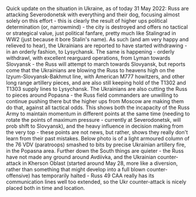 Quick update on the situation in Ukraine, as of today 31 May 2022: Russ are attacking Severodonetsk with everything and their dog, focusing almost solely on this effort - this is clearly the result of higher ups political determination (or, narrowmind) - the city is destroyed and offers no tactical or strategical value, just political fanfare, pretty much like Stalingrad in WW2 (just because it bore Stalin's name). As such (and am very happy and relieved to hear), the Ukrainians are reported to have started withdrawing - in an orderly fashion, to Lysychansk. The same is happening - orderly withdrawl, with excellent rearguard operations, from Lyman towards Slovyansk - the Russ will attempt to march towards Slovyansk, but reports come that the Ukrainians are blowing the Russ to heavens high on the Izyum-Slovyansk-Bakhmut line, with American M777 howitzers, and other long range artillery pieces, and are also still keeping hold of the T1302 and T1303 supply lines to Lysychansk. The Ukrainians are also cutting the Russ to pieces around Popasna - the Russ field commanders are unwilling to continue pushing there but the higher ups from Moscow are making them do that, against all tactical odds. This shows both the incapacity of the Russ Army to maintain momentum in different points at the same time (needing to rotate the points of maximum pressure - currently at Severodonetsk, will prob shift to Slovyansk), and the heavy influence in decision making from the very top - these points are not news, but rather, shows they really don't learn from their past mistakes. Below photo is of a light armoured column of the 76 VDV (paratroops) smashed to bits by precise Ukrainian artillery fire, in the Popasna area. Further down the South things are quieter - the Russ have not made any ground around Avdiivka, and the Ukrainian counter-attack in Kherson Oblast (started around May 28, more like a diversion, rather than something that might develop into a full blown counter-offensive) has temporarily halted - Russ 49 CAA really has its communication lines well too extended, so the Ukr counter-attack is nicely placed both in time and location.

